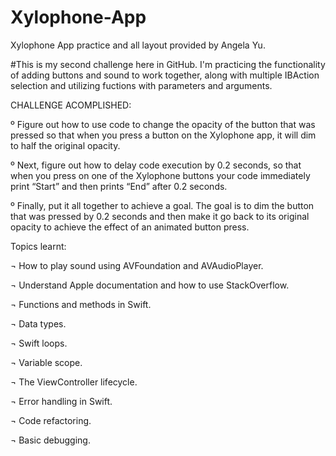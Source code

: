# Xylophone-App
Xylophone App practice and all layout provided by Angela Yu.

#This is my second challenge here in GitHub. I'm practicing the functionality of adding buttons and sound to work together, along with multiple IBAction
selection and utilizing fuctions with parameters and arguments.

CHALLENGE ACOMPLISHED: 

º Figure out how to use code to change the opacity of the button that was pressed so that when you press a button on the Xylophone app, it will dim to half the original opacity.

º Next, figure out how to delay code execution by 0.2 seconds, so that when you press on one of the Xylophone buttons your code immediately print “Start” and then prints “End” after 0.2 seconds.

º Finally, put it all together to achieve a goal. The goal is to dim the button that was pressed by 0.2 seconds and then make it go back to its original opacity to achieve the effect of an animated button press.

Topics learnt:

¬ How to play sound using AVFoundation and AVAudioPlayer.

¬ Understand Apple documentation and how to use StackOverflow.

¬ Functions and methods in Swift.

¬ Data types.

¬ Swift loops.

¬ Variable scope.

¬ The ViewController lifecycle.

¬ Error handling in Swift.

¬ Code refactoring.

¬ Basic debugging.
